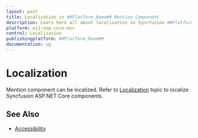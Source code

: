 ```yaml
---
layout: post
title: Localization in ##Platform_Name## Mention Component
description: Learn here all about localization in Syncfusion ##Platform_Name## Mention component of Syncfusion Essential JS 2 and more.
platform: ej2-asp-core-mvc
control: Localization
publishingplatform: ##Platform_Name##
documentation: ug
---
```


# Localization

Mention component can be localized. Refer to [Localization](../../common/EJ2_ASP.NETCORE/localization.md) topic to localize Syncfusion ASP.NET Core components.

## See Also

* [Accessibility](./accessibility)